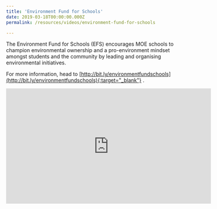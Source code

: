 ```yaml
---
title: 'Environment Fund for Schools'
date: 2019-03-18T00:00:00.000Z
permalink: /resources/videos/environment-fund-for-schools

---
```


The Environment Fund for Schools (EFS) encourages MOE schools to champion environmental ownership and a pro-environment mindset amongst students and the community by leading and organising environmental initiatives.

For more information, head to [http://bit.ly/environmentfundschools](http://bit.ly/environmentfundschools){:target="_blank"} .

<div class="bp-youtube">
<iframe width="560" height="315" src="https://www.youtube.com/embed/mCRl9aKBsxA" frameborder="0" allow="accelerometer; autoplay; encrypted-media; gyroscope; picture-in-picture" allowfullscreen></iframe>
</div>

